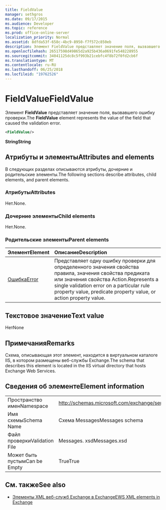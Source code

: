 ```yaml
---
title: FieldValue
manager: sethgros
ms.date: 09/17/2015
ms.audience: Developer
ms.topic: reference
ms.prod: office-online-server
localization_priority: Normal
ms.assetid: 8dfda53f-658c-4bc9-8950-f7f572c850eb
description: Элемент FieldValue представляет значение поля, вызвавшего ошибку проверки.
ms.openlocfilehash: 26517598d49865d2a925b436a0691fe548228955
ms.sourcegitcommit: 34041125dc8c5f993b21cebfc4f8b72f0fd2cb6f
ms.translationtype: MT
ms.contentlocale: ru-RU
ms.lasthandoff: 06/25/2018
ms.locfileid: "19762526"
---
```

# <a name="fieldvalue"></a><span data-ttu-id="c1ce4-103">FieldValue</span><span class="sxs-lookup"><span data-stu-id="c1ce4-103">FieldValue</span></span>

<span data-ttu-id="c1ce4-104">Элемент **FieldValue** представляет значение поля, вызвавшего ошибку проверки.</span><span class="sxs-lookup"><span data-stu-id="c1ce4-104">The **FieldValue** element represents the value of the field that caused the validation error.</span></span> 
  
```XML
<FieldValue/>
```

 <span data-ttu-id="c1ce4-105">**String**</span><span class="sxs-lookup"><span data-stu-id="c1ce4-105">**String**</span></span>
## <a name="attributes-and-elements"></a><span data-ttu-id="c1ce4-106">Атрибуты и элементы</span><span class="sxs-lookup"><span data-stu-id="c1ce4-106">Attributes and elements</span></span>

<span data-ttu-id="c1ce4-107">В следующих разделах описываются атрибуты, дочерние и родительские элементы.</span><span class="sxs-lookup"><span data-stu-id="c1ce4-107">The following sections describe attributes, child elements, and parent elements.</span></span>
  
### <a name="attributes"></a><span data-ttu-id="c1ce4-108">Атрибуты</span><span class="sxs-lookup"><span data-stu-id="c1ce4-108">Attributes</span></span>

<span data-ttu-id="c1ce4-109">Нет.</span><span class="sxs-lookup"><span data-stu-id="c1ce4-109">None.</span></span>
  
### <a name="child-elements"></a><span data-ttu-id="c1ce4-110">Дочерние элементы</span><span class="sxs-lookup"><span data-stu-id="c1ce4-110">Child elements</span></span>

<span data-ttu-id="c1ce4-111">Нет.</span><span class="sxs-lookup"><span data-stu-id="c1ce4-111">None.</span></span>
  
### <a name="parent-elements"></a><span data-ttu-id="c1ce4-112">Родительские элементы</span><span class="sxs-lookup"><span data-stu-id="c1ce4-112">Parent elements</span></span>

|<span data-ttu-id="c1ce4-113">**Элемент**</span><span class="sxs-lookup"><span data-stu-id="c1ce4-113">**Element**</span></span>|<span data-ttu-id="c1ce4-114">**Описание**</span><span class="sxs-lookup"><span data-stu-id="c1ce4-114">**Description**</span></span>|
|:-----|:-----|
|[<span data-ttu-id="c1ce4-115">Ошибка</span><span class="sxs-lookup"><span data-stu-id="c1ce4-115">Error</span></span>](error.md) <br/> |<span data-ttu-id="c1ce4-116">Представляет одну ошибку проверки для определенного значения свойства правила, значения свойства предиката или значения свойства Action.</span><span class="sxs-lookup"><span data-stu-id="c1ce4-116">Represents a single validation error on a particular rule property value, predicate property value, or action property value.</span></span>  <br/> |
   
## <a name="text-value"></a><span data-ttu-id="c1ce4-117">Текстовое значение</span><span class="sxs-lookup"><span data-stu-id="c1ce4-117">Text value</span></span>

<span data-ttu-id="c1ce4-118">Нет</span><span class="sxs-lookup"><span data-stu-id="c1ce4-118">None</span></span>
  
## <a name="remarks"></a><span data-ttu-id="c1ce4-119">Примечания</span><span class="sxs-lookup"><span data-stu-id="c1ce4-119">Remarks</span></span>

<span data-ttu-id="c1ce4-120">Схема, описывающая этот элемент, находится в виртуальном каталоге IIS, в котором размещены веб-службы Exchange.</span><span class="sxs-lookup"><span data-stu-id="c1ce4-120">The schema that describes this element is located in the IIS virtual directory that hosts Exchange Web Services.</span></span>
  
## <a name="element-information"></a><span data-ttu-id="c1ce4-121">Сведения об элементе</span><span class="sxs-lookup"><span data-stu-id="c1ce4-121">Element information</span></span>

|||
|:-----|:-----|
|<span data-ttu-id="c1ce4-122">Пространство имен</span><span class="sxs-lookup"><span data-stu-id="c1ce4-122">Namespace</span></span>  <br/> |http://schemas.microsoft.com/exchange/services/2006/messages  <br/> |
|<span data-ttu-id="c1ce4-123">Имя схемы</span><span class="sxs-lookup"><span data-stu-id="c1ce4-123">Schema Name</span></span>  <br/> |<span data-ttu-id="c1ce4-124">Схема Messages</span><span class="sxs-lookup"><span data-stu-id="c1ce4-124">Messages schema</span></span>  <br/> |
|<span data-ttu-id="c1ce4-125">Файл проверки</span><span class="sxs-lookup"><span data-stu-id="c1ce4-125">Validation File</span></span>  <br/> |<span data-ttu-id="c1ce4-126">Messages. xsd</span><span class="sxs-lookup"><span data-stu-id="c1ce4-126">Messages.xsd</span></span>  <br/> |
|<span data-ttu-id="c1ce4-127">Может быть пустым</span><span class="sxs-lookup"><span data-stu-id="c1ce4-127">Can be Empty</span></span>  <br/> |<span data-ttu-id="c1ce4-128">True</span><span class="sxs-lookup"><span data-stu-id="c1ce4-128">True</span></span>  <br/> |
   
## <a name="see-also"></a><span data-ttu-id="c1ce4-129">См. также</span><span class="sxs-lookup"><span data-stu-id="c1ce4-129">See also</span></span>



- [<span data-ttu-id="c1ce4-130">Элементы XML веб-служб Exchange в Exchange</span><span class="sxs-lookup"><span data-stu-id="c1ce4-130">EWS XML elements in Exchange</span></span>](ews-xml-elements-in-exchange.md)

